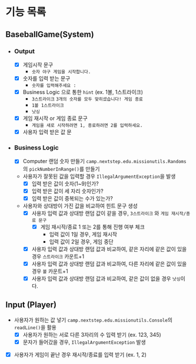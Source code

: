 # 기능 목록

## BaseballGame(System)
  - ### Output
    - [x] 게임시작 문구
      - `숫자 야구 게임을 시작합니다.`
    - [x] 숫자를 입력 받는 문구
      - `숫자를 입력해주세요 : `
    - [x] Business Logic 으로 통한 `hint` (ex. 1볼, 1스트라이크)
      - `3스트라이크` `3개의 숫자를 모두 맞히셨습니다! 게임 종료`
      - `1볼 1스트라이크`
      - `낫싱`
    - [x] 게임 재시작 or 게임 종료 문구
      - `게임을 새로 시작하려면 1, 종료하려면 2를 입력하세요.`
    - [x] 사용자 입력 받은 값 문
  - ### Business Logic
    - [x] Computer 랜덤 숫자 만들기 `camp.nextstep.edu.missionutils.Randoms`의 `pickNumberInRange()`를 만들기
    - 사용자가 잘못된 값을 입력할 경우 `IllegalArgumentException`을 발생
      - [x] 입력 받은 값이 숫자(1~9)인가?
      - [x] 입력 받은 값이 세 자리 숫자인가?
      - [x] 입력 받은 값이 중복되는 수가 있는가?
    - 사용자와 상대방이 가진 값을 비교하여 힌트 문구 생성
      - [x] 사용자 입력 값과 상대방 랜덤 값이 같을 경우, `3스트라이크` 와 `게임 재시작/종료 문구`
        - [x] 게임 재시작/종료 1 또는 2를 통해 진행 여부 체크
          - 입력 값이 1일 경우, 게임 재시작
          - 입력 값이 2일 경우, 게임 중단
      - [x] 사용자 입력 값과 상대방 랜덤 값과 비교하여, 같은 자리에 같은 값이 있을 경우 `스트라이크` 카운트+1
      - [x] 사용자 입력 값과 상대방 랜덤 값과 비교하여, 다른 자리에 같은 값이 있을 경우 `볼` 카운트+1
      - [x] 사용자 입력 값과 상대방 랜덤 값과 비교하여, 같은 값이 없을 경우 `낫싱`이다.

## Input (Player)
  - 사용자가 원하는 값 넣기 `camp.nextstep.edu.missionutils.Console`의 `readLine()`을 활용
    - [x] 사용자가 원하는 서로 다른 3자리의 수 입력 받기 (ex. 123, 345)
    - [x] 문자가 들어갔을 경우, `IllegalArgumentException` 발생
  - [x] 사용자가 게임이 끝난 경우 재시작/종료를 입력 받기 (ex. 1, 2)

